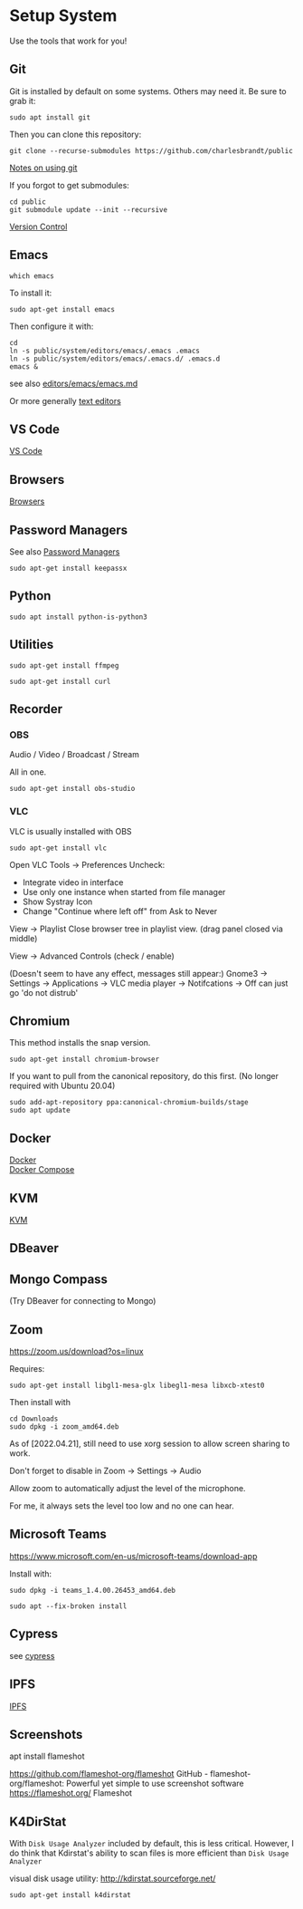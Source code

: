 # Setup System

Use the tools that work for you!


## Git

Git is installed by default on some systems. Others may need it. Be sure to grab it:

```
sudo apt install git
```

Then you can clone this repository:

```
git clone --recurse-submodules https://github.com/charlesbrandt/public
```

[Notes on using git](../code/version-control/git.md)

If you forgot to get submodules:

```
cd public
git submodule update --init --recursive
```

[Version Control](../code/version-control/)


## Emacs

```
which emacs
```

To install it:

```
sudo apt-get install emacs
```

Then configure it with:

```
cd
ln -s public/system/editors/emacs/.emacs .emacs
ln -s public/system/editors/emacs/.emacs.d/ .emacs.d
emacs &
```

see also 
[editors/emacs/emacs.md](editors/emacs/emacs.md)

Or more generally
[text editors](editors/)

## VS Code

[VS Code](editors/vs-code/vs-code.md)


## Browsers

[Browsers](browsers.md)


## Password Managers

See also [Password Managers](password-manager.md)

```
sudo apt-get install keepassx
```


## Python

```
sudo apt install python-is-python3
```

## Utilities

```
sudo apt-get install ffmpeg 

sudo apt-get install curl
```


## Recorder

### OBS

Audio / Video / Broadcast / Stream

All in one. 

```
sudo apt-get install obs-studio
```

### VLC 

VLC is usually installed with OBS

```
sudo apt-get install vlc
```

Open VLC
Tools -> Preferences
Uncheck:
   - Integrate video in interface
   - Use only one instance when started from file manager
   - Show Systray Icon
   - Change "Continue where left off" from Ask to Never
   

View -> Playlist
Close browser tree in playlist view. (drag panel closed via middle)

View -> Advanced Controls (check / enable)

(Doesn't seem to have any effect, messages still appear:)
Gnome3 -> Settings -> Applications -> VLC media player -> Notifcations -> Off
can just go 'do not distrub'



## Chromium

This method installs the snap version.

```
sudo apt-get install chromium-browser
```

If you want to pull from the canonical repository, do this first. (No longer required with Ubuntu 20.04)

```
sudo add-apt-repository ppa:canonical-chromium-builds/stage
sudo apt update
```


## Docker

[Docker](virtualization/docker.md)  
[Docker Compose](virtualization/docker-compose.md)  


## KVM

[KVM](virtualization/kvm.md)


## DBeaver

## Mongo Compass

(Try DBeaver for connecting to Mongo)

## Zoom

https://zoom.us/download?os=linux

Requires:

```
sudo apt-get install libgl1-mesa-glx libegl1-mesa libxcb-xtest0
```

Then install with

```
cd Downloads
sudo dpkg -i zoom_amd64.deb 
```

As of [2022.04.21], still need to use xorg session to allow screen sharing to work. 

Don't forget to disable in Zoom -> Settings -> Audio

Allow zoom to automatically adjust the level of the microphone. 

For me, it always sets the level too low and no one can hear. 


## Microsoft Teams

https://www.microsoft.com/en-us/microsoft-teams/download-app

Install with:

```
sudo dpkg -i teams_1.4.00.26453_amd64.deb 
```

```
sudo apt --fix-broken install
```

## Cypress

see [cypress](/code/test/cypress.md)



## IPFS

[IPFS](../code/api/ipfs.md)


## Screenshots

apt install flameshot

https://github.com/flameshot-org/flameshot
GitHub - flameshot-org/flameshot: Powerful yet simple to use screenshot software
https://flameshot.org/
Flameshot



## K4DirStat

With `Disk Usage Analyzer` included by default, this is less critical. However, I do think that Kdirstat's ability to scan files is more efficient than `Disk Usage Analyzer`

visual disk usage utility:
http://kdirstat.sourceforge.net/

    sudo apt-get install k4dirstat

